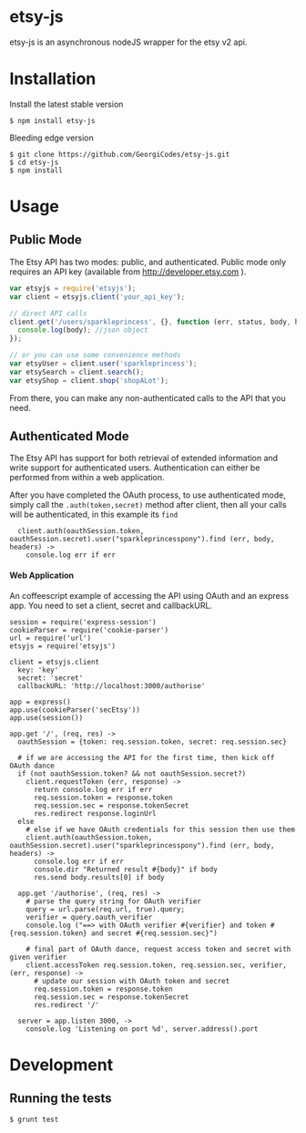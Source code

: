 etsy-js
=======

etsy-js is an asynchronous nodeJS wrapper for the etsy v2 api.

# Installation
Install the latest stable version
```
$ npm install etsy-js
```

Bleeding edge version
```
$ git clone https://github.com/GeorgiCodes/etsy-js.git
$ cd etsy-js
$ npm install
```

# Usage

## Public Mode
The Etsy API has two modes: public, and authenticated. Public mode only requires an API key (available from http://developer.etsy.com ). 

```js
var etsyjs = require('etsyjs');
var client = etsyjs.client('your_api_key');

// direct API calls
client.get('/users/sparkleprincess', {}, function (err, status, body, headers) {
  console.log(body); //json object
});

// or you can use some convenience methods
var etsyUser = client.user('sparkleprincess');
var etsySearch = client.search();
var etsyShop = client.shop('shopALot');
```
From there, you can make any non-authenticated calls to the API that you need.

## Authenticated Mode
The Etsy API has support for both retrieval of extended information and write support for authenticated users. Authentication can either be performed from within a web application.

After you have completed the OAuth process, to use authenticated mode, simply call the `.auth(token,secret)` method after client, then all your calls will be authenticated, in this example its `find`
```
  client.auth(oauthSession.token, oauthSession.secret).user("sparkleprincesspony").find (err, body, headers) ->
    console.log err if err
```

#### Web Application
An coffeescript example of accessing the API using OAuth and an express app. You need to set a client, secret and callbackURL.

```
session = require('express-session')
cookieParser = require('cookie-parser')
url = require('url')
etsyjs = require('etsyjs')

client = etsyjs.client
  key: 'key'
  secret: 'secret'
  callbackURL: 'http://localhost:3000/authorise'

app = express()
app.use(cookieParser('secEtsy'))
app.use(session())

app.get '/', (req, res) ->
  oauthSession = {token: req.session.token, secret: req.session.sec}

  # if we are accessing the API for the first time, then kick off OAuth dance
  if (not oauthSession.token? && not oauthSession.secret?)
    client.requestToken (err, response) ->
      return console.log err if err
      req.session.token = response.token
      req.session.sec = response.tokenSecret
      res.redirect response.loginUrl
  else
    # else if we have OAuth credentials for this session then use them
    client.auth(oauthSession.token, oauthSession.secret).user("sparkleprincesspony").find (err, body, headers) ->
      console.log err if err
      console.dir "Returned result #{body}" if body
      res.send body.results[0] if body

  app.get '/authorise', (req, res) ->
    # parse the query string for OAuth verifier
    query = url.parse(req.url, true).query;
    verifier = query.oauth_verifier
    console.log ("==> with OAuth verifier #{verifier} and token #{req.session.token} and secret #{req.session.sec}")
  
    # final part of OAuth dance, request access token and secret with given verifier
    client.accessToken req.session.token, req.session.sec, verifier, (err, response) ->
      # update our session with OAuth token and secret
      req.session.token = response.token
      req.session.sec = response.tokenSecret
      res.redirect '/'
  
  server = app.listen 3000, ->
    console.log 'Listening on port %d', server.address().port
```

# Development

## Running the tests
```js
$ grunt test
```
